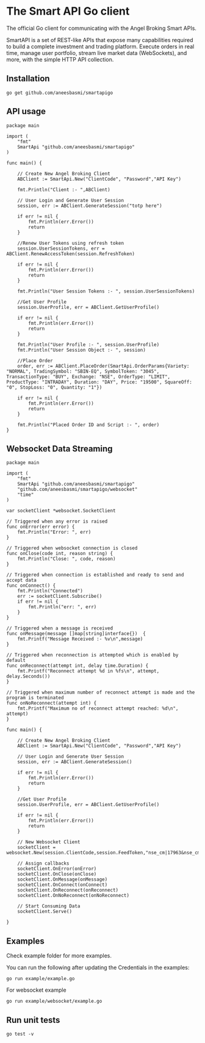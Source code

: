 # The Smart API Go client

The official Go client for communicating with the Angel Broking Smart APIs.

SmartAPI is a set of REST-like APIs that expose many capabilities required to build a complete investment and trading platform. Execute orders in real time, manage user portfolio, stream live market data (WebSockets), and more, with the simple HTTP API collection.


## Installation
```
go get github.com/aneesbasmi/smartapigo
```
## API usage
```golang
package main

import (
	"fmt"
	SmartApi "github.com/aneesbasmi/smartapigo"
)

func main() {

	// Create New Angel Broking Client
	ABClient := SmartApi.New("ClientCode", "Password","API Key")

	fmt.Println("Client :- ",ABClient)

	// User Login and Generate User Session
	session, err := ABClient.GenerateSession("totp here")

	if err != nil {
		fmt.Println(err.Error())
		return
	}

	//Renew User Tokens using refresh token
	session.UserSessionTokens, err = ABClient.RenewAccessToken(session.RefreshToken)

	if err != nil {
		fmt.Println(err.Error())
		return
	}

	fmt.Println("User Session Tokens :- ", session.UserSessionTokens)

	//Get User Profile
	session.UserProfile, err = ABClient.GetUserProfile()

	if err != nil {
		fmt.Println(err.Error())
		return
	}

	fmt.Println("User Profile :- ", session.UserProfile)
	fmt.Println("User Session Object :- ", session)

	//Place Order
	order, err := ABClient.PlaceOrder(SmartApi.OrderParams{Variety: "NORMAL", TradingSymbol: "SBIN-EQ", SymbolToken: "3045", TransactionType: "BUY", Exchange: "NSE", OrderType: "LIMIT", ProductType: "INTRADAY", Duration: "DAY", Price: "19500", SquareOff: "0", StopLoss: "0", Quantity: "1"})

	if err != nil {
		fmt.Println(err.Error())
		return
	}

	fmt.Println("Placed Order ID and Script :- ", order)
}
```
## Websocket Data Streaming
```golang
package main

import (
	"fmt"
	SmartApi "github.com/aneesbasmi/smartapigo"
	"github.com/aneesbasmi/smartapigo/websocket"
	"time"
)

var socketClient *websocket.SocketClient

// Triggered when any error is raised
func onError(err error) {
	fmt.Println("Error: ", err)
}

// Triggered when websocket connection is closed
func onClose(code int, reason string) {
	fmt.Println("Close: ", code, reason)
}

// Triggered when connection is established and ready to send and accept data
func onConnect() {
	fmt.Println("Connected")
	err := socketClient.Subscribe()
	if err != nil {
		fmt.Println("err: ", err)
	}
}

// Triggered when a message is received
func onMessage(message []map[string]interface{})  {
	fmt.Printf("Message Received :- %v\n",message)
}

// Triggered when reconnection is attempted which is enabled by default
func onReconnect(attempt int, delay time.Duration) {
	fmt.Printf("Reconnect attempt %d in %fs\n", attempt, delay.Seconds())
}

// Triggered when maximum number of reconnect attempt is made and the program is terminated
func onNoReconnect(attempt int) {
	fmt.Printf("Maximum no of reconnect attempt reached: %d\n", attempt)
}

func main() {

	// Create New Angel Broking Client
	ABClient := SmartApi.New("ClientCode", "Password","API Key")

	// User Login and Generate User Session
	session, err := ABClient.GenerateSession()

	if err != nil {
		fmt.Println(err.Error())
		return
	}

	//Get User Profile
	session.UserProfile, err = ABClient.GetUserProfile()

	if err != nil {
		fmt.Println(err.Error())
		return
	}

	// New Websocket Client
	socketClient = websocket.New(session.ClientCode,session.FeedToken,"nse_cm|17963&nse_cm|3499&nse_cm|11536&nse_cm|21808&nse_cm|317")

	// Assign callbacks
	socketClient.OnError(onError)
	socketClient.OnClose(onClose)
	socketClient.OnMessage(onMessage)
	socketClient.OnConnect(onConnect)
	socketClient.OnReconnect(onReconnect)
	socketClient.OnNoReconnect(onNoReconnect)

	// Start Consuming Data
	socketClient.Serve()

}
```

## Examples
Check example folder for more examples.

You can run the following after updating the Credentials in the examples:
```
go run example/example.go
```
For websocket example
```
go run example/websocket/example.go
```

## Run unit tests

```
go test -v
```
